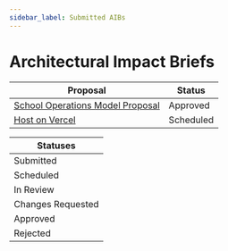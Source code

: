 ```yaml
---
sidebar_label: Submitted AIBs
---
```


# Architectural Impact Briefs

| Proposal         | Status       |
|------------------|--------------|
| [School Operations Model Proposal](https://docs.google.com/document/d/18RrU_96OKlnVBkgGvZ3bCUQxPlNNEQBNS-x44biPY4U) | Approved |
| [Host on Vercel](https://docs.google.com/document/d/19y9U_uS763e1XKhSsH7sNOZd_JNRrmTGvwT23vB6-5M/edit?pli=1#heading=h.pcycd58jm5z2) | Scheduled |



| Statuses  |
|-----------|
| Submitted |
| Scheduled |
| In Review |
| Changes Requested |
| Approved  |
| Rejected  |
